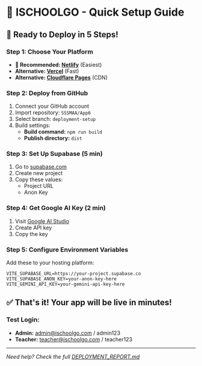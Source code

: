 # 🚀 ISCHOOLGO - Quick Setup Guide

## 🎯 Ready to Deploy in 5 Steps!

### Step 1: Choose Your Platform
- **🌟 Recommended: [Netlify](https://netlify.com)** (Easiest)
- **Alternative: [Vercel](https://vercel.com)** (Fast)
- **Alternative: [Cloudflare Pages](https://pages.cloudflare.com)** (CDN)

### Step 2: Deploy from GitHub
1. Connect your GitHub account
2. Import repository: `SSSMAA/App6`
3. Select branch: `deployment-setup`
4. Build settings:
   - **Build command:** `npm run build`
   - **Publish directory:** `dist`

### Step 3: Set Up Supabase (5 min)
1. Go to [supabase.com](https://supabase.com)
2. Create new project
3. Copy these values:
   - Project URL
   - Anon Key

### Step 4: Get Google AI Key (2 min)
1. Visit [Google AI Studio](https://aistudio.google.com/app/apikey)
2. Create API key
3. Copy the key

### Step 5: Configure Environment Variables
Add these to your hosting platform:

```
VITE_SUPABASE_URL=https://your-project.supabase.co
VITE_SUPABASE_ANON_KEY=your-anon-key-here
VITE_GEMINI_API_KEY=your-gemini-api-key-here
```

## ✅ That's it! Your app will be live in minutes!

### Test Login:
- **Admin:** admin@ischoolgo.com / admin123
- **Teacher:** teacher@ischoolgo.com / teacher123

---

*Need help? Check the full [DEPLOYMENT_REPORT.md](./DEPLOYMENT_REPORT.md)*